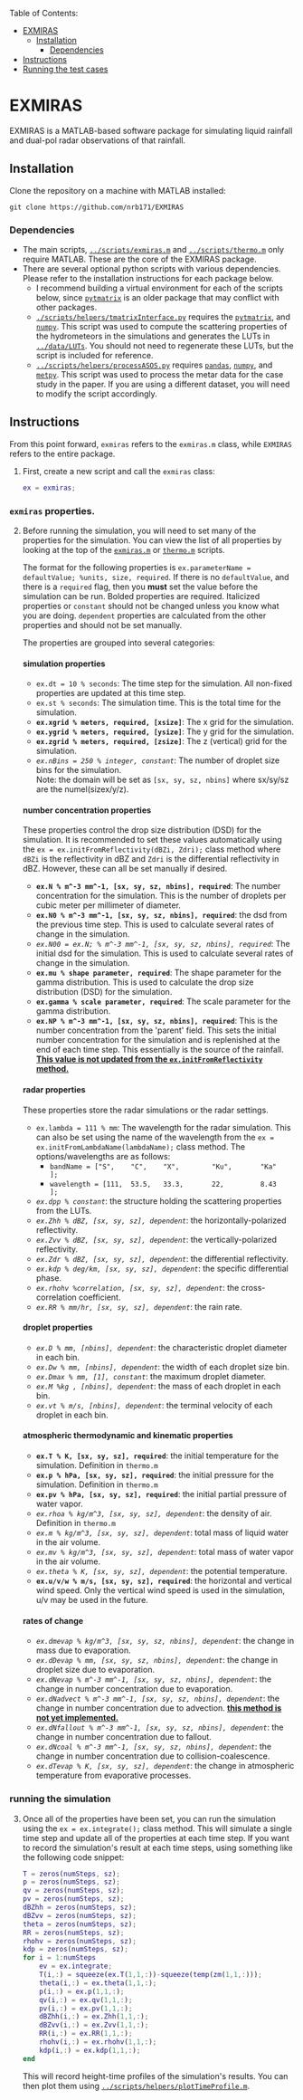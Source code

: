 Table of Contents:
- [EXMIRAS](#exmiras)
  - [Installation](#installation)
    - [Dependencies](#dependencies)
- [Instructions](#instructions)
- [Running the test cases](../docs/runningTheTestCases.md)
  
# EXMIRAS
EXMIRAS is a MATLAB-based software package for simulating liquid rainfall and dual-pol radar observations of that rainfall. 

## Installation
Clone the repository on a machine with MATLAB installed: 
```
git clone https://github.com/nrb171/EXMIRAS
```

### Dependencies
- The main scripts, [`../scripts/exmiras.m`](../scripts/exmiras.m) and [`../scripts/thermo.m`](../scripts/thermo.m) only require MATLAB. These are the core of the EXMIRAS package. 
- There are several optional python scripts with various dependencies. Please refer to the installation instructions for each package below.
    - I recommend building a virtual environment for each of the scripts below, since [`pytmatrix`](https://github.com/jleinonen/pytmatrix) is an older package that may conflict with other packages.
    - [`./scripts/helpers/tmatrixInterface.py`](../scripts/helpers/tmatrixInterface.py) requires the [`pytmatrix`](https://github.com/jleinonen/pytmatrix), and [`numpy`](https://pypi.org/project/numpy/). This script was used to compute the scattering properties of the hydrometeors in the simulations and generates the LUTs in [`../data/LUTs`](../data/LUTs/). You should not need to regenerate these LUTs, but the script is included for reference.
    - [`../scripts/helpers/processASOS.py`](../scripts/helpers/processASOS.py) requires [`pandas`](https://pandas.pydata.org/), [`numpy`](https://pypi.org/project/numpy/), and [`metpy`](https://pypi.org/project/MetPy/). This script was used to process the metar data for the case study in the paper. If you are using a different dataset, you will need to modify the script accordingly.

## Instructions
From this point forward, `exmiras` refers to the `exmiras.m` class, while `EXMIRAS` refers to the entire package.
1. First, create a new script and call the `exmiras` class:
    ```matlab
    ex = exmiras;
    ```
### `exmiras` properties. 
2. Before running the simulation, you will need to set many of the properties for the simulation. You can view the list of all properties by looking at the top of the [`exmiras.m`](../scripts/exmiras.m) or [`thermo.m`](../scripts/thermo.m) scripts. 

    The format for the following properties is `ex.parameterName = defaultValue; %units, size, required`. If there is no `defaultValue`, and there is a `required` flag, then you **must** set the value before the simulation can be run. Bolded properties are required. Italicized properties or `constant` should not be changed unless you know what you are doing. `dependent` properties are calculated from the other properties and should not be set manually.

    The properties are grouped into several categories:

    #### simulation properties
    - `ex.dt = 10 % seconds`: The time step for the simulation. All non-fixed properties are updated at this time step.
    - `ex.st % seconds`: The simulation time. This is the total time for the simulation.
    - **`ex.xgrid % meters, required, [xsize]`**: The x grid for the simulation. 
    - **`ex.ygrid % meters, required, [ysize]`**: The y grid for the simulation.
    - **`ex.zgrid % meters, required, [zsize]`**: The z (vertical) grid for the simulation.
    - *`ex.nBins = 250 % integer, constant`*: The number of droplet size bins for the simulation.  
    Note: the domain will be set as `[sx, sy, sz, nbins]` where sx/sy/sz are the numel(sizex/y/z).

    #### number concentration properties
    These properties control the drop size distribution (DSD) for the simulation. It is recommended to set these values automatically using the `ex = ex.initFromReflectivity(dBZi, Zdri);` class method where `dBZi` is the reflectivity in dBZ and `Zdri` is the differential reflectivity in dBZ. However, these can all be set manually if desired.
    - **`ex.N % m^-3 mm^-1, [sx, sy, sz, nbins], required`**: The number concentration for the simulation. This is the number of droplets per cubic meter per millimeter of diameter.
    - **`ex.N0 % m^-3 mm^-1, [sx, sy, sz, nbins], required`**: the dsd from the previous time step. This is used to calculate several rates of change in the simulation.
    - *`ex.N00 = ex.N; % m^-3 mm^-1, [sx, sy, sz, nbins], required`*: The initial dsd for the simulation. This is used to calculate several rates of change in the simulation.
    - **`ex.mu % shape parameter, required`**: The shape parameter for the gamma distribution. This is used to calculate the drop size distribution (DSD) for the simulation.
    - **`ex.gamma % scale parameter, required`**: The scale parameter for the gamma distribution. 
    - **`ex.NP % m^-3 mm^-1, [sx, sy, sz, nbins], required`**: This is the number concentration from the 'parent' field. This sets the initial number concentration for the simulation and is replenished at the end of each time step. This essentially is the source of the rainfall. <u>**This value is not updated from the `ex.initFromReflectivity` method.**</u>

    #### radar properties
    These properties store the radar simulations or the radar settings.
    - `ex.lambda = 111 % mm`: The wavelength for the radar simulation. This can also be set using the name of the wavelength from the `ex = ex.initFromLambdaName(lambdaName);` class method. The options/wavelengths are as follows:
        - `bandName = ["S",    "C",    "X",        "Ku",       "Ka"       ];`
        - `wavelength = [111,  53.5,   33.3,       22,         8.43       ];`
    - *`ex.dpp % constant`*: the structure holding the scattering properties from the LUTs. 
    - *`ex.Zhh % dBZ, [sx, sy, sz], dependent`*: the horizontally-polarized reflectivity.
    - *`ex.Zvv % dBZ, [sx, sy, sz], dependent`*: the vertically-polarized reflectivity.
    - *`ex.Zdr % dBZ, [sx, sy, sz], dependent`*: the differential reflectivity.
    - *`ex.kdp % deg/km, [sx, sy, sz], dependent`*: the specific differential phase.
    - *`ex.rhohv %correlation, [sx, sy, sz], dependent`*: the cross-correlation coefficient.
    - *`ex.RR % mm/hr, [sx, sy, sz], dependent`*: the rain rate.
    
    #### droplet properties
    - *`ex.D % mm, [nbins], dependent`*: the characteristic droplet diameter in each bin.
    - *`ex.Dw % mm, [nbins], dependent`*: the width of each droplet size bin.
    - *`ex.Dmax % mm, [1], constant`*: the maximum droplet diameter.
    - *`ex.M %kg , [nbins], dependent`*: the mass of each droplet in each bin.
    - *`ex.vt % m/s, [nbins], dependent`*: the terminal velocity of each droplet in each bin.

    #### atmospheric thermodynamic and kinematic properties
    - **`ex.T % K, [sx, sy, sz], required`**: the initial temperature for the simulation. Definition in `thermo.m`
    - **`ex.p % hPa, [sx, sy, sz], required`**: the initial pressure for the simulation. Definition in `thermo.m`
    - **`ex.pv % hPa, [sx, sy, sz], required`**: the initial partial pressure of water vapor.
    - *`ex.rhoa % kg/m^3, [sx, sy, sz], dependent`*: the density of air. Definition in `thermo.m`
    - *`ex.m % kg/m^3, [sx, sy, sz], dependent`*: total mass of liquid water in the air volume.
    - *`ex.mv % kg/m^3, [sx, sy, sz], dependent`*: total mass of water vapor in the air volume.
    - *`ex.theta % K, [sx, sy, sz], dependent`*: the potential temperature.
    - **`ex.u/v/w % m/s, [sx, sy, sz], required`**: the horizontal and vertical wind speed. Only the vertical wind speed is used in the simulation, u/v may be used in the future.
    
    #### rates of change
    - *`ex.dmevap % kg/m^3, [sx, sy, sz, nbins], dependent`*: the change in mass due to evaporation.
    - *`ex.dDevap % mm, [sx, sy, sz, nbins], dependent`*: the change in droplet size due to evaporation.
    - *`ex.dNevap % m^-3 mm^-1, [sx, sy, sz, nbins], dependent`*: the change in number concentration due to evaporation.
    - *`ex.dNadvect % m^-3 mm^-1, [sx, sy, sz, nbins], dependent`*: the change in number concentration due to advection. <u>**this method is not yet implemented.**</u>
    - *`ex.dNfallout % m^-3 mm^-1, [sx, sy, sz, nbins], dependent`*: the change in number concentration due to fallout.
    - *`ex.dNcoal % m^-3 mm^-1, [sx, sy, sz, nbins], dependent`*: the change in number concentration due to collision-coalescence.
    - *`ex.dTevap % K, [sx, sy, sz], dependent`*: the change in atmospheric temperature from evaporative processes.

### running the simulation
3. Once all of the properties have been set, you can run the simulation using the `ex = ex.integrate();` class method. This will simulate a single time step and update all of the properties at each time step. If you want to record the simulation's result at each time steps, using something like the following code snippet:

    ```matlab
    T = zeros(numSteps, sz);
    p = zeros(numSteps, sz);
    qv = zeros(numSteps, sz);
    pv = zeros(numSteps, sz);
    dBZhh = zeros(numSteps, sz);
    dBZvv = zeros(numSteps, sz);
    theta = zeros(numSteps, sz);
    RR = zeros(numSteps, sz);
    rhohv = zeros(numSteps, sz);
    kdp = zeros(numSteps, sz);
    for i = 1:numSteps
        ev = ex.integrate;
        T(i,:) = squeeze(ex.T(1,1,:))-squeeze(temp(zm(1,1,:)));
        theta(i,:) = ex.theta(1,1,:);
        p(i,:) = ex.p(1,1,:);
        qv(i,:) = ex.qv(1,1,:);
        pv(i,:) = ex.pv(1,1,:);
        dBZhh(i,:) = ex.Zhh(1,1,:);
        dBZvv(i,:) = ex.Zvv(1,1,:);
        RR(i,:) = ex.RR(1,1,:);
        rhohv(i,:) = ex.rhohv(1,1,:);
        kdp(i,:) = ex.kdp(1,1,:);
    end
    ```
    This will record height-time profiles of the simulation's results. You can then plot them using [`../scripts/helpers/plotTimeProfile.m`](../scripts/helpers/plotTimeProfile.m).





    




